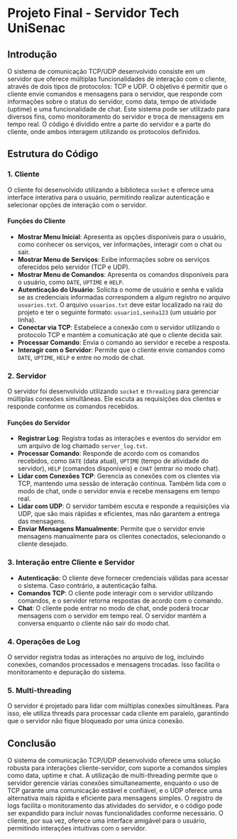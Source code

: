 # Projeto Final - Servidor Tech UniSenac 
## Introdução

O sistema de comunicação TCP/UDP desenvolvido consiste em um servidor que oferece múltiplas funcionalidades de interação com o cliente, através de dois tipos de protocolos: TCP e UDP. O objetivo é permitir que o cliente envie comandos e mensagens para o servidor, que responde com informações sobre o status do servidor, como data, tempo de atividade (uptime) e uma funcionalidade de chat. Este sistema pode ser utilizado para diversos fins, como monitoramento do servidor e troca de mensagens em tempo real. O código é dividido entre a parte do servidor e a parte do cliente, onde ambos interagem utilizando os protocolos definidos.

## Estrutura do Código

### 1. **Cliente**
O cliente foi desenvolvido utilizando a biblioteca `socket` e oferece uma interface interativa para o usuário, permitindo realizar autenticação e selecionar opções de interação com o servidor.

#### Funções do Cliente
- **Mostrar Menu Inicial**: Apresenta as opções disponíveis para o usuário, como conhecer os serviços, ver informações, interagir com o chat ou sair.
- **Mostrar Menu de Serviços**: Exibe informações sobre os serviços oferecidos pelo servidor (TCP e UDP).
- **Mostrar Menu de Comandos**: Apresenta os comandos disponíveis para o usuário, como `DATE`, `UPTIME` e `HELP`.
- **Autenticação do Usuário**: Solicita o nome de usuário e senha e valida se as credenciais informadas correspondem a algum registro no arquivo `usuarios.txt`. O arquivo `usuarios.txt` deve estar localizado na raiz do projeto e ter o seguinte formato: `usuario1,senha123` (um usuário por linha).
- **Conectar via TCP**: Estabelece a conexão com o servidor utilizando o protocolo TCP e mantém a comunicação até que o cliente decida sair.
- **Processar Comando**: Envia o comando ao servidor e recebe a resposta.
- **Interagir com o Servidor**: Permite que o cliente envie comandos como `DATE`, `UPTIME`, `HELP` e entre no modo de chat.

### 2. **Servidor**
O servidor foi desenvolvido utilizando `socket` e `threading` para gerenciar múltiplas conexões simultâneas. Ele escuta as requisições dos clientes e responde conforme os comandos recebidos.

#### Funções do Servidor
- **Registrar Log**: Registra todas as interações e eventos do servidor em um arquivo de log chamado `server_log.txt`.
- **Processar Comando**: Responde de acordo com os comandos recebidos, como `DATE` (data atual), `UPTIME` (tempo de atividade do servidor), `HELP` (comandos disponíveis) e `CHAT` (entrar no modo chat).
- **Lidar com Conexões TCP**: Gerencia as conexões com os clientes via TCP, mantendo uma sessão de interação contínua. Também lida com o modo de chat, onde o servidor envia e recebe mensagens em tempo real.
- **Lidar com UDP**: O servidor também escuta e responde a requisições via UDP, que são mais rápidas e eficientes, mas não garantem a entrega das mensagens.
- **Enviar Mensagens Manualmente**: Permite que o servidor envie mensagens manualmente para os clientes conectados, selecionando o cliente desejado.

### 3. **Interação entre Cliente e Servidor**
- **Autenticação**: O cliente deve fornecer credenciais válidas para acessar o sistema. Caso contrário, a autenticação falha.
- **Comandos TCP**: O cliente pode interagir com o servidor utilizando comandos, e o servidor retorna respostas de acordo com o comando.
- **Chat**: O cliente pode entrar no modo de chat, onde poderá trocar mensagens com o servidor em tempo real. O servidor mantém a conversa enquanto o cliente não sair do modo chat.

### 4. **Operações de Log**
O servidor registra todas as interações no arquivo de log, incluindo conexões, comandos processados e mensagens trocadas. Isso facilita o monitoramento e depuração do sistema.

### 5. **Multi-threading**
O servidor é projetado para lidar com múltiplas conexões simultâneas. Para isso, ele utiliza threads para processar cada cliente em paralelo, garantindo que o servidor não fique bloqueado por uma única conexão.

## Conclusão

O sistema de comunicação TCP/UDP desenvolvido oferece uma solução robusta para interações cliente-servidor, com suporte a comandos simples como data, uptime e chat. A utilização de multi-threading permite que o servidor gerencie várias conexões simultaneamente, enquanto o uso de TCP garante uma comunicação estável e confiável, e o UDP oferece uma alternativa mais rápida e eficiente para mensagens simples. O registro de logs facilita o monitoramento das atividades do servidor, e o código pode ser expandido para incluir novas funcionalidades conforme necessário. O cliente, por sua vez, oferece uma interface amigável para o usuário, permitindo interações intuitivas com o servidor.
